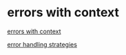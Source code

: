 # errors with context

[errors with context](https://medium.com/@matryer/golang-advent-calendar-day-fifteen-errors-with-context-721513c18c19)

[error handling strategies](https://itnext.io/mastering-error-handling-in-golang-best-practices-and-tips-f6dbfbd66cdd)